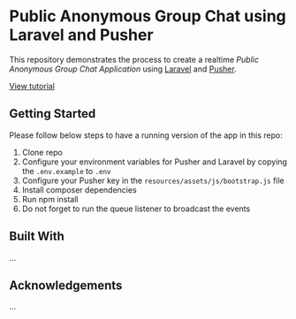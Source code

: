 # Public Anonymous Group Chat using Laravel and Pusher

This repository demonstrates the process to create a realtime *Public Anonymous Group Chat Application* using [Laravel](https://laravel.com/) and [Pusher](https://pusher.com/). 

[View tutorial](https://pusher.com/tutorials/anonymous-chat-app-laravel/)

## Getting Started

Please follow below steps to have a running version of the app in this repo:

1. Clone repo
2. Configure your environment variables for Pusher and Laravel by copying the `.env.example` to `.env`
3. Configure your Pusher key in the `resources/assets/js/bootstrap.js` file
4. Install composer dependencies
5. Run npm install
6. Do not forget to run the queue listener to broadcast the events

## Built With

...

## Acknowledgements

...
